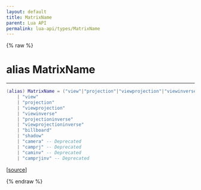 ```yaml
---
layout: default
title: MatrixName
parent: Lua API
permalink: lua-api/types/MatrixName
---
```


{% raw %}

# alias MatrixName
---



```lua
(alias) MatrixName = ("view"|"projection"|"viewprojection"|"viewinverse"|"projectioninverse"|"viewprojectioninverse"|"billboard"|"shadow"|"camera"|"camprj"...)
    | "view"
    | "projection"
    | "viewprojection"
    | "viewinverse"
    | "projectioninverse"
    | "viewprojectioninverse"
    | "billboard"
    | "shadow"
    | "camera" -- Deprecated
    | "camprj" -- Deprecated
    | "caminv" -- Deprecated
    | "camprjinv" -- Deprecated

```




[<a href="https://github.com/beyond-all-reason/spring/blob/0a561a37ee97c7883fd3f5a4bc995f9a4f6fdea0/rts/Lua/LuaOpenGLUtils.cpp#L134-L148" target="_blank">source</a>]


{% endraw %}